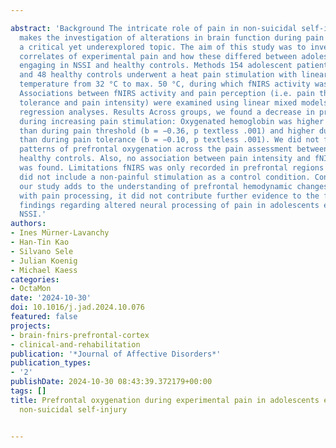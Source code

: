 ---
abstract: 'Background The intricate role of pain in non-suicidal self-injury (NSSI)
  makes the investigation of alterations in brain function during pain processing
  a critical yet underexplored topic. The aim of this study was to investigate fNIRS
  correlates of experimental pain and how these differed between adolescent patients
  engaging in NSSI and healthy controls. Methods 154 adolescent patients with NSSI
  and 48 healthy controls underwent a heat pain stimulation with linearly increasing
  temperature from 32 °C to max. 50 °C, during which fNIRS activity was recorded.
  Associations between fNIRS activity and pain perception (i.e. pain threshold, pain
  tolerance and pain intensity) were examined using linear mixed models and linear
  regression analyses. Results Across groups, we found a decrease in prefrontal oxygenation
  during increasing pain stimulation: Oxygenated hemoglobin was higher during baseline
  than during pain threshold (b = −0.36, p textless .001) and higher during pain threshold
  than during pain tolerance (b = −0.10, p textless .001). We did not find differential
  patterns of prefrontal oxygenation across the pain assessment between patients and
  healthy controls. Also, no association between pain intensity and fNIRS activity
  was found. Limitations fNIRS was only recorded in prefrontal regions and our design
  did not include a non-painful stimulation as a control condition. Conclusion While
  our study adds to the understanding of prefrontal hemodynamic changes associated
  with pain processing, it did not contribute further evidence to the few existing
  findings regarding altered neural processing of pain in adolescents engaging in
  NSSI.'
authors:
- Ines Mürner-Lavanchy
- Han-Tin Kao
- Silvano Sele
- Julian Koenig
- Michael Kaess
categories:
- OctaMon
date: '2024-10-30'
doi: 10.1016/j.jad.2024.10.076
featured: false
projects:
- brain-fnirs-prefrontal-cortex
- clinical-and-rehabilitation
publication: '*Journal of Affective Disorders*'
publication_types:
- '2'
publishDate: 2024-10-30 08:43:39.372179+00:00
tags: []
title: Prefrontal oxygenation during experimental pain in adolescents engaging in
  non-suicidal self-injury

---
